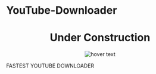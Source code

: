 # YouTube-Downloader

<b> <h1 align="center">Under Construction</h1> </b>

<p align="center">
  <img src="https://media.discordapp.net/attachments/675069275408564268/777250766700150794/giphy.gif" title="hover text">
</p>

FASTEST YOUTUBE DOWNLOADER 
